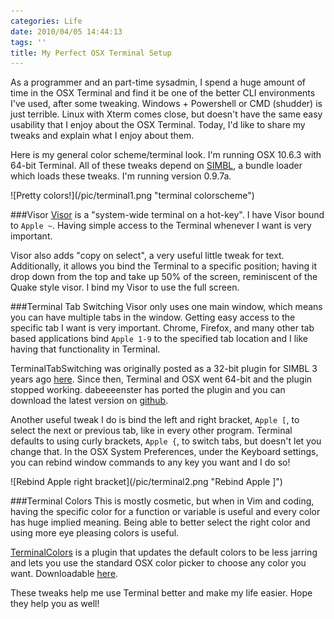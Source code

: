 ```yaml
---
categories: Life
date: 2010/04/05 14:44:13
tags: ''
title: My Perfect OSX Terminal Setup
---
```

As a programmer and an part-time sysadmin, I spend a huge amount of time in the OSX Terminal and find it be one of the better CLI environments I've used, after some tweaking. Windows + Powershell or CMD (shudder) is just terrible. Linux with Xterm comes close, but doesn't have the same easy usability that I enjoy about the OSX Terminal. Today, I'd like to share my tweaks and explain what I enjoy about them.

Here is my general color scheme/terminal look. I'm running OSX 10.6.3 with 64-bit Terminal. All of these tweaks depend on [SIMBL](http://www.culater.net/software/SIMBL/SIMBL.php), a bundle loader which loads these tweaks. I'm running version 0.9.7a.

<div class="aligncenter">
![Pretty colors!](/pic/terminal1.png "terminal colorscheme")
</div>

###Visor
[Visor](http://visor.binaryage.com/) is a "system-wide terminal on a hot-key". I have Visor bound to `Apple ~`. Having simple access to the Terminal whenever I want is very important.

Visor also adds "copy on select", a very useful little tweak for text. Additionally, it allows you bind the Terminal to a specific position; having it drop down from the top and take up 50% of the screen, reminiscent of the Quake style visor. I bind my Visor to use the full screen.

###Terminal Tab Switching
Visor only uses one main window, which means you can have multiple tabs in the window. Getting easy access to the specific tab I want is very important. Chrome, Firefox, and many other tab based applications bind `Apple 1-9` to the specified tab location and I like having that functionality in Terminal.

TerminalTabSwitching was originally posted as a 32-bit plugin for SIMBL 3 years ago [here](http://ciaranwal.sh/2007/12/10/tab-switching-in-terminal). Since then, Terminal and OSX went 64-bit and the plugin stopped working. dabeeeenster has ported the plugin and you can download the latest version on [github](http://github.com/dabeeeenster/TerminalTabSwitching).

Another useful tweak I do is bind the left and right bracket, `Apple [`, to select the next or previous tab, like in every other program. Terminal defaults to using curly brackets, `Apple {`, to switch tabs, but doesn't let you change that. In the OSX System Preferences, under the Keyboard settings, you can rebind window commands to any key you want and I do so!

<div class="aligncenter">
![Rebind Apple right bracket](/pic/terminal2.png "Rebind Apple ]")
</div>

###Terminal Colors
This is mostly cosmetic, but when in Vim and coding, having the specific color for a function or variable is useful and every color has huge implied meaning. Being able to better select the right color and using more eye pleasing colors is useful.

[TerminalColors](http://blog.fallingsnow.net/2009/08/28/fixing-colors-in-terminal-app-on-10-6/) is a plugin that updates the default colors to be less jarring and lets you use the standard OSX color picker to choose any color you want. Downloadable [here](http://cloud.github.com/downloads/evanphx/terminalcolours/TerminalColours-SL.tar.gz).

These tweaks help me use Terminal better and make my life easier. Hope they help you as well!





